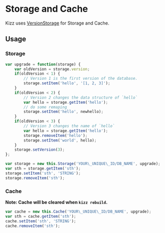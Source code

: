 # Storage and Cache

Kizz uses [VersionStorage](https://github.com/zenozeng/version-storage) for Storage and Cache.

## Usage

### Storage

```javascript
var upgrade = function(storage) {
    var oldVersion = storage.version;
    if(oldVersion < 1) {
        // Version 1 is the first version of the database.
        storage.setItem('hello', '[1, 2, 3]');
    }
    if(oldVersion < 2) {
        // Version 2 changes the data structure of `hello`
        var hello = storage.getItem('hello');
        // do some remaping
        storage.setItem('hello', newhello);
    }
    if(oldVersion < 3) {
        // Version 3 changes the name of `hello`
        var hello = storage.getItem('hello');
        storage.removeItem('hello');
        storage.setItem('world', hello);
    }
    storage.setVersion(3);
};

var storage = new this.Storage('YOUR\_UNIQUE\_ID/DB_NAME', upgrade);
var sth = storage.getItem('sth');
storage.setItem('sth', 'STRING');
storage.removeItem('sth');
```

### Cache

**Note: Cache will be cleared when `kizz rebuild`.**

```javascript
var cache = new this.Cache('YOUR\_UNIQUE\_ID/DB_NAME', upgrade);
var sth = cache.getItem('sth');
cache.setItem('sth', 'STRING');
cache.removeItem('sth');
```

